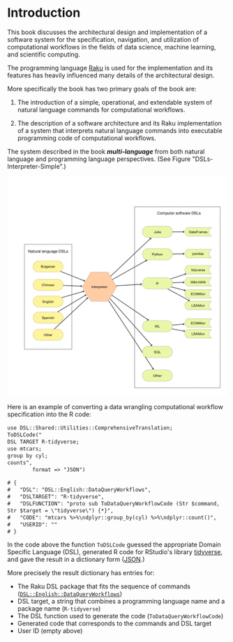 # Introduction

This book discusses the architectural design and implementation of a software system 
for the specification, navigation, and utilization of computational workflows in the fields of 
data science, machine learning, and scientific computing.

The programming language [Raku](https://raku.org) is used for the implementation and its features
has heavily influenced many details of the architectural design.

More specifically the book has two primary goals of the book are:

1. The introduction of a simple, operational, and extendable system of natural language commands
   for computational workflows.
  
2. The description of a software architecture and its Raku implementation of a system that
   interprets natural language commands into executable programming code of computational workflows.
   
The system described in the book ***multi-language*** from both natural language and programming language
perspectives. (See Figure "DSLs-Interpreter-Simple".)

[![DSLs-Interpreter-Simple](./Diagrams/DSLs-Interpreter-Simple.png)](./Diagrams/DSLs-Interpreter-Simple.pdf)

Here is an example of converting a data wrangling computational workflow specification
into the R code:

```perl6
use DSL::Shared::Utilities::ComprehensiveTranslation;
ToDSLCode("
DSL TARGET R-tidyverse;
use mtcars;
group by cyl;
counts", 
        format => "JSON")
```
```
# {
#   "DSL": "DSL::English::DataQueryWorkflows",
#   "DSLTARGET": "R-tidyverse",
#   "DSLFUNCTION": "proto sub ToDataQueryWorkflowCode (Str $command, Str $target = \"tidyverse\") {*}",
#   "CODE": "mtcars %>%\ndplyr::group_by(cyl) %>%\ndplyr::count()",
#   "USERID": ""
# }
```

In the code above the function `ToDSLCode` guessed the appropriate Domain Specific Language (DSL),
generated R code for RStudio's library
[tidyverse](https://www.tidyverse.org), 
and gave the result in a dictionary form 
([JSON](https://www.json.org/json-en.html).)

More precisely the result dictionary has entries for:
- The Raku DSL package that fits the sequence of commands 
  ([`DSL::English::DataQueryWorkflows`](https://github.com/antononcube/Raku-DSL-English-DataQueryWorkflows)) 
- DSL target, a string that combines a programming language name and a package name (`R-tidyverse`)
- The DSL function used to generate the code (`ToDataQueryWorkflowCode`)
- Generated code that corresponds to the commands and DSL target
- User ID (empty above)
